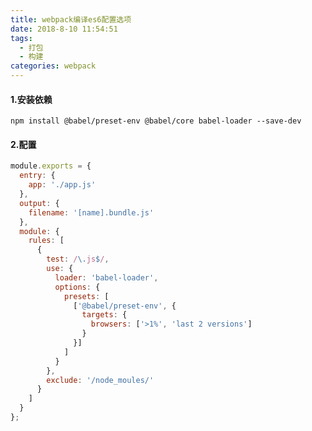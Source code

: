 ```yaml
---
title: webpack编译es6配置选项
date: 2018-8-10 11:54:51
tags: 
  - 打包
  - 构建
categories: webpack
---
```


####  1.安装依赖

    npm install @babel/preset-env @babel/core babel-loader --save-dev


####  2.配置
```js
module.exports = {
  entry: {
    app: './app.js'
  },
  output: {
    filename: '[name].bundle.js'
  },
  module: {
    rules: [
      {
        test: /\.js$/,
        use: {
          loader: 'babel-loader',
          options: {
            presets: [
              ['@babel/preset-env', {
                targets: {
                  browsers: ['>1%', 'last 2 versions']
                }
              }]
            ]
          }
        },
        exclude: '/node_moules/'
      }
    ]
  }
};
```